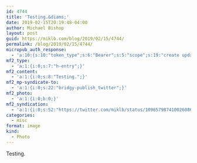 ```yaml
---
id: 4744
title: 'Testing.&diams;'
date: 2019-02-15T20:19:48-04:00
author: Michael Bishop
layout: post
guid: https://miklb.com/blog/2019/02/15/4744/
permalink: /blog/2019/02/15/4744/
micropub_auth_response:
  - 'a:10:{s:10:"token_type";s:6:"Bearer";s:5:"scope";s:19:"create update media";s:2:"me";s:18:"https://miklb.com/";s:9:"issued_by";s:45:"https://miklb.com/wp-json/indieauth/1.0/token";s:9:"client_id";s:21:"https://quill.p3k.io/";s:11:"client_name";s:5:"Quill";s:11:"client_icon";s:46:"https://quill.p3k.io/images/quill-icon-196.png";s:9:"issued_at";i:1549993187;s:4:"user";i:1;s:13:"last_accessed";i:1550279988;}'
mf2_type:
  - 'a:1:{i:0;s:7:"h-entry";}'
mf2_content:
  - 'a:1:{i:0;s:8:"Testing.";}'
mf2_mp-syndicate-to:
  - 'a:1:{i:0;s:22:"bridgy-publish_twitter";}'
mf2_photo:
  - 'a:1:{i:0;b:0;}'
mf2_syndication:
  - 'a:1:{i:0;s:52:"https://twitter.com/miklb/status/1096579874100260864";}'
categories:
  - misc
format: image
kind:
  - Photo
---
```

Testing.